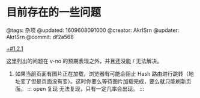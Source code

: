 # 目前存在的一些问题

@tags: 杂项
@updated: 1609608091000
@creator: AkrISrn
@updater: AkrISrn
@commit: df2a568

[+#1.2.1](/snippets/version-when-last-update.md)

这里列出的问题在 v-no 的预期表现之外，并且还没能 / 无法解决。

1. 如果当前页面有图片正在加载，浏览器有可能会阻止 Hash 路由进行跳转（地址变了但是页面没有变）。这时你要么等待图片加载完成，要么就只能刷新页面。
    ::: open 复现
    无法复现，只有一定几率会出现。
    :::
